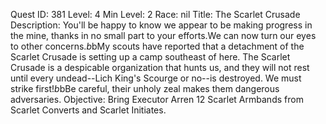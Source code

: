 Quest ID: 381
Level: 4
Min Level: 2
Race: nil
Title: The Scarlet Crusade
Description: You'll be happy to know we appear to be making progress in the mine, thanks in no small part to your efforts.We can now turn our eyes to other concerns.$b$bMy scouts have reported that a detachment of the Scarlet Crusade is setting up a camp southeast of here. The Scarlet Crusade is a despicable organization that hunts us, and they will not rest until every undead--Lich King's Scourge or no--is destroyed. We must strike first!$b$bBe careful, their unholy zeal makes them dangerous adversaries.
Objective: Bring Executor Arren 12 Scarlet Armbands from Scarlet Converts and Scarlet Initiates.
